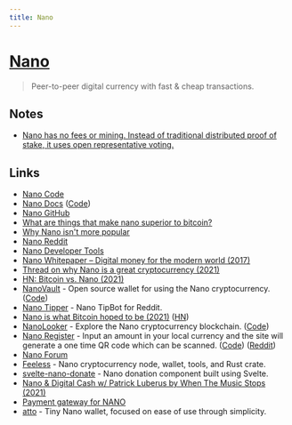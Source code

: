 ```yaml
---
title: Nano
---
```


# [Nano](https://nano.org/)

> Peer-to-peer digital currency with fast & cheap transactions.

## Notes

- [Nano has no fees or mining. Instead of traditional distributed proof of stake, it uses open representative voting.](https://news.ycombinator.com/item?id=25831562)

## Links

- [Nano Code](https://github.com/nanocurrency/nano-node)
- [Nano Docs](https://docs.nano.org/) ([Code](https://github.com/nanocurrency/nano-docs))
- [Nano GitHub](https://github.com/nanocurrency)
- [What are things that make nano superior to bitcoin?](https://www.reddit.com/r/nanocurrency/comments/kpbsin/what_are_things_that_make_nano_superior_to_bitcoin/)
- [Why Nano isn't more popular](https://www.reddit.com/r/nanocurrency/comments/btm4yk/how_the_hell_is_nano_not_a_top_10_cryptocurrency/ep000vh/)
- [Nano Reddit](https://www.reddit.com/r/nanocurrency/)
- [Nano Developer Tools](https://nano.org/en/tools)
- [Nano Whitepaper – Digital money for the modern world (2017)](https://docs.nano.org/whitepaper/english/)
- [Thread on why Nano is a great cryptocurrency (2021)](https://twitter.com/keyzersoze03/status/1353082563821260800)
- [HN: Bitcoin vs. Nano (2021)](https://news.ycombinator.com/item?id=25978219)
- [NanoVault](https://nanovault.io/) - Open source wallet for using the Nano cryptocurrency. ([Code](https://github.com/cronoh/nanovault))
- [Nano Tipper](https://github.com/danhitchcock/nano_tipper_z) - Nano TipBot for Reddit.
- [Nano is what Bitcoin hoped to be (2021)](https://magnuschatt.medium.com/nano-is-what-bitcoin-hoped-to-be-a84aecf46b74) ([HN](https://news.ycombinator.com/item?id=26202952))
- [NanoLooker](https://nanolooker.com/) - Explore the Nano cryptocurrency blockchain. ([Code](https://github.com/running-coder/nanolooker))
- [Nano Register](https://awesomepandapig.github.io/NanoRegister/) - Input an amount in your local currency and the site will generate a one time QR code which can be scanned. ([Code](https://github.com/awesomepandapig/NanoRegister)) ([Reddit](https://www.reddit.com/r/nanocurrency/comments/m1fuxl/introducing_nano_register/))
- [Nano Forum](https://forum.nano.org/latest)
- [Feeless](https://github.com/feeless/feeless) - Nano cryptocurrency node, wallet, tools, and Rust crate.
- [svelte-nano-donate](https://github.com/small-tech/svelte-nano-donate) - Nano donation component built using Svelte.
- [Nano & Digital Cash w/ Patrick Luberus by When The Music Stops (2021)](https://anchor.fm/when-the-music-stops/episodes/Nano--Digital-Cash-w-Patrick-Luberus-e15db6b)
- [Payment gateway for NANO](https://github.com/accept-nano/accept-nano)
- [atto](https://github.com/codesoap/atto) - Tiny Nano wallet, focused on ease of use through simplicity.
